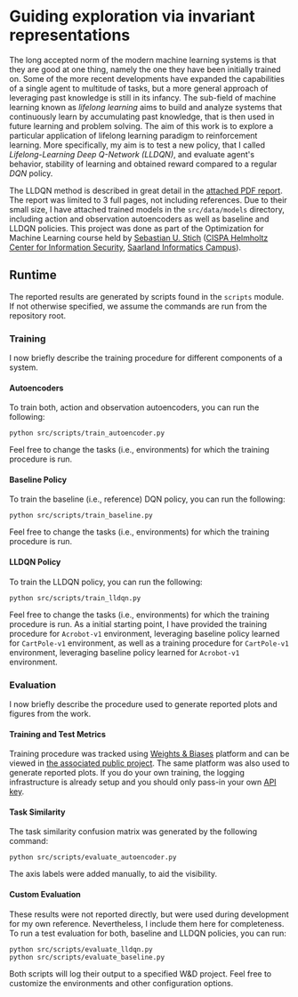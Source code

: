 # Guiding exploration via invariant representations

The long accepted norm of the modern machine learning systems is that they are good at one thing, namely the one they have been initially trained on. Some of the more recent developments have expanded the capabilities of a single agent to multitude of tasks, but a more general approach of leveraging past knowledge is still in its infancy. The sub-field of machine learning known as *lifelong learning* aims to build and analyze systems that continuously learn by accumulating past knowledge, that is then used in future learning and problem solving. The aim of this work is to explore a particular application of lifelong learning paradigm to reinforcement learning. More specifically, my aim is to test a new policy, that I called *Lifelong-Learning Deep Q-Network (LLDQN)*, and evaluate agent's behavior, stability of learning and obtained reward compared to a regular *DQN* policy.

The LLDQN method is described in great detail in the [attached PDF report](./src/data/assets/work.pdf). The report was limited to $3$ full pages, not including references. Due to their small size, I have attached trained models in the `src/data/models` directory, including action and observation autoencoders as well as baseline and LLDQN policies. This project was done as part of the Optimization for Machine Learning course held by [Sebastian U. Stich](https://www.sstich.ch) ([CISPA Helmholtz Center for Information Security](https://cispa.de), [Saarland Informatics Campus](https://saarland-informatics-campus.de)).

## Runtime

The reported results are generated by scripts found in the `scripts` module. If not otherwise specified, we assume the commands are run from the repository root.

### Training

I now briefly describe the training procedure for different components of a system.

#### Autoencoders

To train both, action and observation autoencoders, you can run the following:

```
python src/scripts/train_autoencoder.py
```

Feel free to change the tasks (i.e., environments) for which the training procedure is run.

#### Baseline Policy

To train the baseline (i.e., reference) DQN policy, you can run the following:

```
python src/scripts/train_baseline.py
```

Feel free to change the tasks (i.e., environments) for which the training procedure is run.

#### LLDQN Policy

To train the LLDQN policy, you can run the following:

```
python src/scripts/train_lldqn.py
```

Feel free to change the tasks (i.e., environments) for which the training procedure is run. As a initial starting point, I have provided the training procedure for `Acrobot-v1` environment, leveraging baseline policy learned for `CartPole-v1` environment, as well as a training procedure for `CartPole-v1` environment, leveraging baseline policy learned for `Acrobot-v1` environment.


### Evaluation

I now briefly describe the procedure used to generate reported plots and figures from the work.

#### Training and Test Metrics

Training procedure was tracked using [Weights & Biases](https://wandb.ai/site) platform and can be viewed in [the associated public project](https://wandb.ai/alsk/lldqn?workspace=user-alsk). The same platform was also used to generate reported plots. If you do your own training, the logging infrastructure is already setup and you should only pass-in your own [API key](https://docs.wandb.ai/quickstart#1.-set-up-wandb).

#### Task Similarity

The task similarity confusion matrix was generated by the following command:

```
python src/scripts/evaluate_autoencoder.py
```

The axis labels were added manually, to aid the visibility.

#### Custom Evaluation

These results were not reported directly, but were used during development for my own reference. Nevertheless, I include them here for completeness. To run a test evaluation for both, baseline and LLDQN policies, you can run:

```
python src/scripts/evaluate_lldqn.py
python src/scripts/evaluate_baseline.py
```

Both scripts will log their output to a specified W&D project. Feel free to customize the environments and other configuration options.

